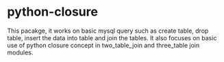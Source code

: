 # python-closure

This pacakge, it works on basic mysql query such as create table, drop table, insert the data into table and join the tables.
It also focuses on basic use of python closure concept in two_table_join and three_table join modules.
